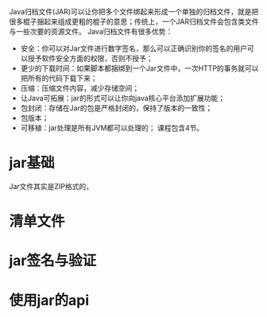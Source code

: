 Java归档文件(JAR)可以让你把多个文件绑起来形成一个单独的归档文件，就是把很多棍子捆起来组成更粗的棍子的意思；传统上，一个JAR归档文件会包含类文件与一些次要的资源文件。
Java归档文件有很多优势：
- 安全：你可以对Jar文件进行数字签名，那么可以正确识别你的签名的用户可以授予软件安全方面的权限，否则不授予；
- 更少的下载时间：如果脚本都捆绑到一个Jar文件中，一次HTTP的事务就可以把所有的代码下载下来；
- 压缩：压缩文件内容，减少存储空间；
- 让Java可拓展：jar的形式可以让你向java核心平台添加扩展功能；
- 包封闭：存储在Jar的包是严格封闭的，保持了版本的一致性；
- 包版本；
- 可移植：jar处理是所有JVM都可以处理的；
课程包含4节。
# jar基础
Jar文件其实是ZIP格式的，
# 清单文件
# jar签名与验证
# 使用jar的api